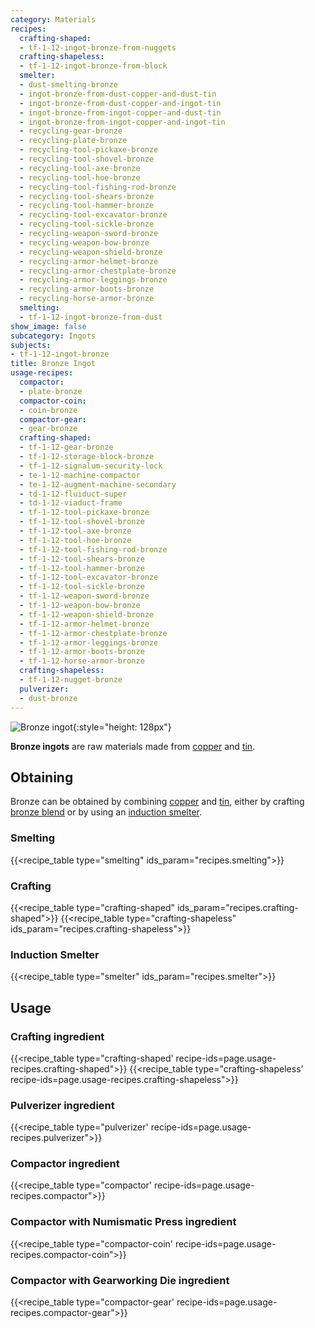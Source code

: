 ```yaml
---
category: Materials
recipes:
  crafting-shaped:
  - tf-1-12-ingot-bronze-from-nuggets
  crafting-shapeless:
  - tf-1-12-ingot-bronze-from-block
  smelter:
  - dust-smelting-bronze
  - ingot-bronze-from-dust-copper-and-dust-tin
  - ingot-bronze-from-dust-copper-and-ingot-tin
  - ingot-bronze-from-ingot-copper-and-dust-tin
  - ingot-bronze-from-ingot-copper-and-ingot-tin
  - recycling-gear-bronze
  - recycling-plate-bronze
  - recycling-tool-pickaxe-bronze
  - recycling-tool-shovel-bronze
  - recycling-tool-axe-bronze
  - recycling-tool-hoe-bronze
  - recycling-tool-fishing-rod-bronze
  - recycling-tool-shears-bronze
  - recycling-tool-hammer-bronze
  - recycling-tool-excavator-bronze
  - recycling-tool-sickle-bronze
  - recycling-weapon-sword-bronze
  - recycling-weapon-bow-bronze
  - recycling-weapon-shield-bronze
  - recycling-armor-helmet-bronze
  - recycling-armor-chestplate-bronze
  - recycling-armor-leggings-bronze
  - recycling-armor-boots-bronze
  - recycling-horse-armor-bronze
  smelting:
  - tf-1-12-ingot-bronze-from-dust
show_image: false
subcategory: Ingots
subjects:
- tf-1-12-ingot-bronze
title: Bronze Ingot
usage-recipes:
  compactor:
  - plate-bronze
  compactor-coin:
  - coin-bronze
  compactor-gear:
  - gear-bronze
  crafting-shaped:
  - tf-1-12-gear-bronze
  - tf-1-12-storage-block-bronze
  - tf-1-12-signalum-security-lock
  - te-1-12-machine-compactor
  - te-1-12-augment-machine-secondary
  - td-1-12-fluiduct-super
  - td-1-12-viaduct-frame
  - tf-1-12-tool-pickaxe-bronze
  - tf-1-12-tool-shovel-bronze
  - tf-1-12-tool-axe-bronze
  - tf-1-12-tool-hoe-bronze
  - tf-1-12-tool-fishing-rod-bronze
  - tf-1-12-tool-shears-bronze
  - tf-1-12-tool-hammer-bronze
  - tf-1-12-tool-excavator-bronze
  - tf-1-12-tool-sickle-bronze
  - tf-1-12-weapon-sword-bronze
  - tf-1-12-weapon-bow-bronze
  - tf-1-12-weapon-shield-bronze
  - tf-1-12-armor-helmet-bronze
  - tf-1-12-armor-chestplate-bronze
  - tf-1-12-armor-leggings-bronze
  - tf-1-12-armor-boots-bronze
  - tf-1-12-horse-armor-bronze
  crafting-shapeless:
  - tf-1-12-nugget-bronze
  pulverizer:
  - dust-bronze
---
```


![Bronze ingot](/images/docs/1.12/thermal-foundation/ingot-bronze.png){:style="height: 128px"}


**Bronze ingots** are raw materials made from [copper](../copper-ingot/) and
[tin](../tin-ingot/).


Obtaining
---------

Bronze can be obtained by combining [copper](../copper-ingot/) and
[tin](../tin-ingot/), either by crafting [bronze blend](../bronze-blend/)
or by using an [induction smelter](../../thermal-expansion/induction-smelter/).

### Smelting
{{<recipe_table type="smelting" ids_param="recipes.smelting">}}

### Crafting
{{<recipe_table type="crafting-shaped" ids_param="recipes.crafting-shaped">}}
{{<recipe_table type="crafting-shapeless" ids_param="recipes.crafting-shapeless">}}

### Induction Smelter
{{<recipe_table type="smelter" ids_param="recipes.smelter">}}


Usage
-----

### Crafting ingredient
{{<recipe_table type="crafting-shaped' recipe-ids=page.usage-recipes.crafting-shaped">}}
{{<recipe_table type="crafting-shapeless' recipe-ids=page.usage-recipes.crafting-shapeless">}}

### Pulverizer ingredient
{{<recipe_table type="pulverizer' recipe-ids=page.usage-recipes.pulverizer">}}

### Compactor ingredient
{{<recipe_table type="compactor' recipe-ids=page.usage-recipes.compactor">}}

### Compactor with Numismatic Press ingredient
{{<recipe_table type="compactor-coin' recipe-ids=page.usage-recipes.compactor-coin">}}

### Compactor with Gearworking Die ingredient
{{<recipe_table type="compactor-gear' recipe-ids=page.usage-recipes.compactor-gear">}}
